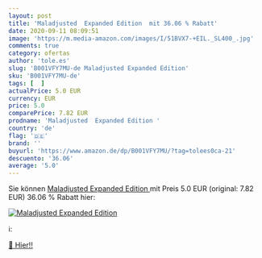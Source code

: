 ```yaml
---
layout: post
title: 'Maladjusted  Expanded Edition  mit 36.06 % Rabatt'
date: 2020-09-11 08:09:51
image: 'https://m.media-amazon.com/images/I/51BVX7-+EIL._SL400_.jpg'
comments: true
category: ofertas
author: 'tole.es'
slug: 'B001VFY7MU-de Maladjusted Expanded Edition'
sku: 'B001VFY7MU-de'
tags: [  ]
actualPrice: 5.0 EUR
currency: EUR
price: 5.0
comparePrice: 7.82 EUR
prodname: 'Maladjusted  Expanded Edition '
country: 'de'
flag: '🇩🇪'
brand: ''
buyurl: 'https://www.amazon.de/dp/B001VFY7MU/?tag=tolees0ca-21'
descuento: '36.06'
average: '5.0'
---
```


Sie können [Maladjusted  Expanded Edition ](https://www.amazon.de/dp/B001VFY7MU/?tag=tolees0ca-21) mit Preis 5.0 EUR (original: 7.82 EUR) 36.06 % Rabatt hier:

[![Maladjusted  Expanded Edition ](https://m.media-amazon.com/images/I/51BVX7-+EIL._SL400_.jpg)](https://www.amazon.de/dp/B001VFY7MU/?tag=tolees0ca-21)

ℹ️:


[🛒 Hier!!](https://www.amazon.de/dp/B001VFY7MU/?tag=tolees0ca-21)
